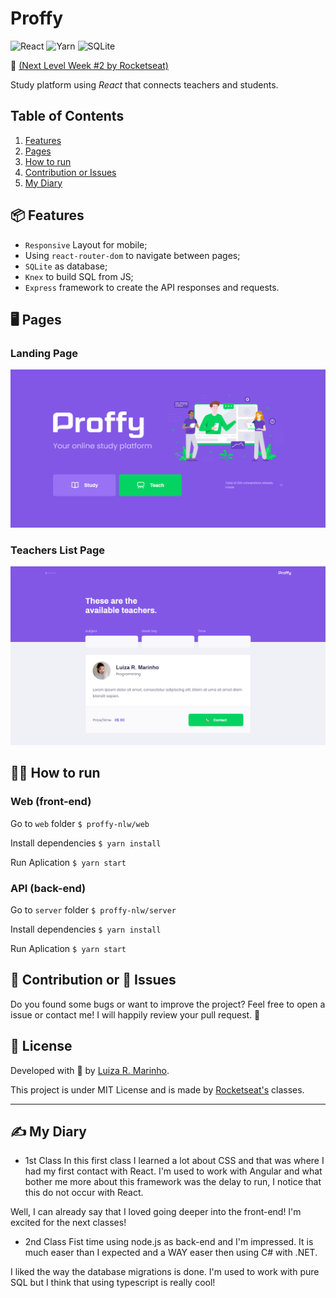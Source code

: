 # Proffy
![React](https://img.shields.io/badge/React-61DAFB.svg?logo=react&logoColor=white)
![Yarn](https://img.shields.io/badge/Yarn-2C8EBB.svg?logo=yarn&logoColor=white)
![SQLite](https://img.shields.io/badge/SQLite-003B57.svg?logo=sqlite)

🚀 [(Next Level Week #2 by Rocketseat)](https://rocketseat.com.br/)

Study platform using *React* that connects teachers and students.

## Table of Contents
1. [Features](#features)
2. [Pages](#pages)
3. [How to run](#run)
4. [Contribution or Issues](#contribution)
5. [My Diary](#my-diary)

## 📦 Features <a name="features"></a>
* `Responsive` Layout for mobile;
* Using `react-router-dom` to navigate between pages;
* `SQLite` as database;
* `Knex` to build SQL from JS;
* `Express` framework to create the API responses and requests.

## 🖥 Pages <a name="pages"></a>
### Landing Page
![alt text](readme-img-1.png)

### Teachers List Page
![alt text](readme-img-2.png)


## 👩‍💻 How to run <a name="run"></a>
### Web (front-end)
Go to `web` folder
`$ proffy-nlw/web`

Install dependencies
`$ yarn install`

Run Aplication
`$ yarn start`

### API (back-end)
Go to `server` folder
`$ proffy-nlw/server`

Install dependencies
`$ yarn install`

Run Aplication
`$ yarn start`

## 🦾 Contribution or 🐞 Issues <a name="contribution"></a>
Do you found some bugs or want to improve the project? Feel free to open a issue or contact me! I will happily review your pull request. 🥰


## 📃 License
Developed with 💙 by [Luiza R. Marinho](https://github.com/luizous).

This project is under MIT License and is made by [Rocketseat's](https://rocketseat.com.br/) classes.

---


## ✍️ My Diary <a name="my-diary"></a>
* 1st Class
In this first class I learned a lot about CSS and that was where I had my first contact with React. I'm used to work with Angular and what bother me more about this framework was the delay to run, I notice that this do not occur with React.

Well, I can already say that I loved going deeper into the front-end! I'm excited for the next classes!

* 2nd Class
Fist time using node.js as back-end and I'm impressed. It is much easer than I expected and a WAY easer then using C# with .NET. 

I liked the way the database migrations is done. I'm used to work with pure SQL but I think that using typescript is really cool!
